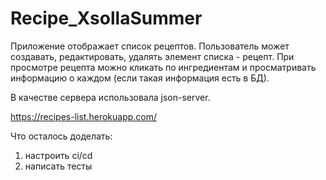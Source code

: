 # Recipe_XsollaSummer
Приложение отображает список рецептов. Пользователь может создавать, редактировать, удалять элемент списка - рецепт. При просмотре рецепта можно кликать по ингредиентам и просматривать информацию о каждом (если такая информация есть в БД).

В качестве сервера использовала json-server.

https://recipes-list.herokuapp.com/

Что осталось доделать:
1) настроить ci/cd
2) написать тесты





